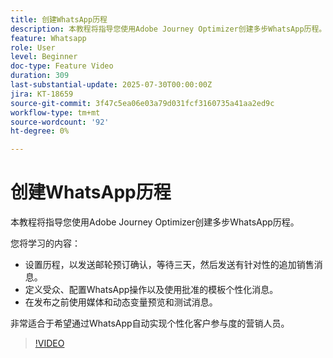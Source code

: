 ```yaml
---
title: 创建WhatsApp历程
description: 本教程将指导您使用Adobe Journey Optimizer创建多步WhatsApp历程。
feature: Whatsapp
role: User
level: Beginner
doc-type: Feature Video
duration: 309
last-substantial-update: 2025-07-30T00:00:00Z
jira: KT-18659
source-git-commit: 3f47c5ea06e03a79d031fcf3160735a41aa2ed9c
workflow-type: tm+mt
source-wordcount: '92'
ht-degree: 0%

---
```



# 创建WhatsApp历程

本教程将指导您使用Adobe Journey Optimizer创建多步WhatsApp历程。

您将学习的内容：

* 设置历程，以发送邮轮预订确认，等待三天，然后发送有针对性的追加销售消息。
* 定义受众、配置WhatsApp操作以及使用批准的模板个性化消息。
* 在发布之前使用媒体和动态变量预览和测试消息。

非常适合于希望通过WhatsApp自动实现个性化客户参与度的营销人员。

>[!VIDEO](https://video.tv.adobe.com/v/3470282/?learn=on&enablevpops)
